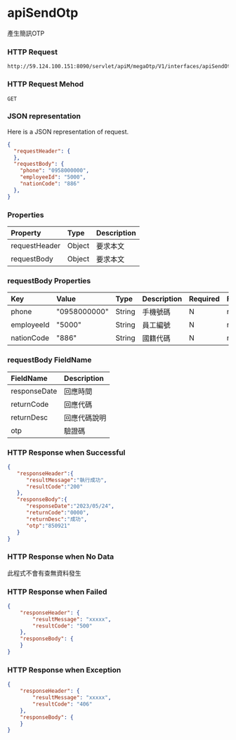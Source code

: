# apiSendOtp
產生簡訊OTP

### HTTP Request
```
http://59.124.100.151:8090/servlet/apiM/megaOtp/V1/interfaces/apiSendOtp
```

### HTTP Request Mehod
```
GET
```

### JSON representation

Here is a JSON representation of request.
```json
{
  "requestHeader": {
  },
  "requestBody": {
    "phone": "0958000000",
    "employeeId": "5000",
    "nationCode": "886"
  },
}
```

### Properties
| Property | Type | Description |
|:---------|:-----|:------------|
| requestHeader | Object | 要求本文 |
| requestBody | Object | 要求本文 |

### requestBody Properties
| Key | Value | Type | Description | Required | Format |
|:----------|:-------------|:-----|:------------|:------------|:------------|
| phone | "0958000000" | String | 手機號碼 | N | n/a |
| employeeId | "5000" | String | 員工編號 | N | n/a |
| nationCode | "886" | String | 國籍代碼 | N | n/a |

### requestBody FieldName
| FieldName | Description |
|:----------|:-------------|
| responseDate | 回應時間 |
| returnCode | 回應代碼 |
| returnDesc | 回應代碼說明 |
| otp | 驗證碼 |


### HTTP Response when Successful
```json
{
   "responseHeader":{
      "resultMessage":"執行成功",
      "resultCode":"200"
   },
   "responseBody":{
      "responseDate":"2023/05/24",
      "returnCode":"0000",
      "returnDesc":"成功",
      "otp":"850921"
   }
}
```

### HTTP Response when No Data
此程式不會有查無資料發生

### HTTP Response when Failed
```json
{
    "responseHeader": {
        "resultMessage": "xxxxx",
        "resultCode": "500"
    },
    "responseBody": {
    }
}
```

### HTTP Response when Exception
```json
{
    "responseHeader": {
        "resultMessage": "xxxxx",
        "resultCode": "406"
    },
    "responseBody": {
    }
}
```
